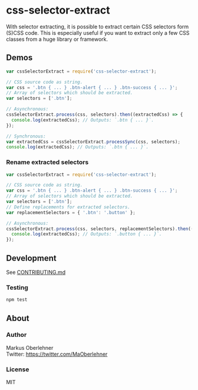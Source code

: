 # css-selector-extract
With selector extracting, it is possible to extract certain CSS selectors form (S)CSS code. This is especially useful if you want to extract only a few CSS classes from a huge library or framework.

## Demos
```js
var cssSelectorExtract = require('css-selector-extract');

// CSS source code as string.
var css = '.btn { ... } .btn-alert { ... } .btn-success { ... }';
// Array of selectors which should be extracted.
var selectors = ['.btn'];

// Asynchronous:
cssSelectorExtract.process(css, selectors).then((extractedCss) => {
  console.log(extractedCss); // Outputs: `.btn { ... }`.
});

// Synchronous:
var extractedCss = cssSelectorExtract.processSync(css, selectors);
console.log(extractedCss); // Outputs: `.btn { ... }`.
```

### Rename extracted selectors
```js
var cssSelectorExtract = require('css-selector-extract');

// CSS source code as string.
var css = '.btn { ... } .btn-alert { ... } .btn-success { ... }';
// Array of selectors which should be extracted.
var selectors = ['.btn'];
// Define replacements for extracted selectors.
var replacementSelectors = { '.btn': '.button' };

// Asynchronous:
cssSelectorExtract.process(css, selectors, replacementSelectors).then((extractedCss) => {
  console.log(extractedCss); // Outputs: `.button { ... }`.
});
```

## Development
See [CONTRIBUTING.md](https://github.com/maoberlehner/css-selector-extract/blob/master/CONTRIBUTING.md)

### Testing
```bash
npm test
```

## About
### Author
Markus Oberlehner  
Twitter: https://twitter.com/MaOberlehner

### License
MIT

